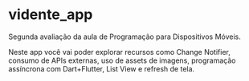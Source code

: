 # vidente_app

Segunda avaliação da aula de Programação para Dispositivos Móveis.

Neste app você vai poder explorar recursos como Change Notifier, consumo de APIs externas, uso de assets de imagens, programação assíncrona com Dart+Flutter, List View e refresh de tela.

